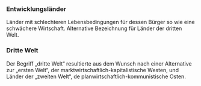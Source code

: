 ### Entwicklungsländer
Länder mit schlechteren Lebensbedingungen für dessen Bürger so wie eine schwächere Wirtschaft. Alternative Bezeichnung für Länder der dritten Welt.

### Dritte Welt
Der Begriff „dritte Welt“ resultierte aus dem Wunsch nach einer Alternative zur „ersten Welt“, der marktwirtschaftlich-kapitalistische Westen, und Länder der „zweiten Welt“, de planwirtschaftlich-kommunistische Osten.



